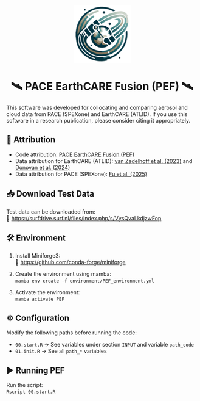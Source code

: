<p align="center"> <img src="assets/PEF_logo3.png" alt="PEF Logo" width="150" height="150"> </p>
<h1 align="center"> 🛰️  PACE EarthCARE Fusion (PEF) 🛰️ </h1>
This software was developed for collocating and comparing aerosol and cloud data from PACE (SPEXone) and EarthCARE (ATLID). If you use this software in a research publication, please consider citing it appropriately.

## 📜 Attribution

- Code attribution: [PACE EarthCARE Fusion (PEF)](https://github.com/atsikerdekis/PaceEarthcareFusion)
- Data attribution for EarthCARE (ATLID): [van Zadelhoff et al. (2023)](https://doi.org/10.5194/amt-16-3631-2023) and [Donovan et al. (2024)](https://doi.org/10.5194/amt-17-5301-2024)
- Data attribution for PACE (SPEXone): [Fu et al. (2025)](https://doi.org/10.1029/2024GL113525)

## 📥 Download Test Data

Test data can be downloaded from:  
🔗 https://surfdrive.surf.nl/files/index.php/s/VysQvaLkdjzwFop

## 🛠 Environment

1. Install Miniforge3:  
   🔗 https://github.com/conda-forge/miniforge

2. Create the environment using mamba:  
   `mamba env create -f environment/PEF_environment.yml`

3. Activate the environment:  
   `mamba activate PEF`

## ⚙️ Configuration

Modify the following paths before running the code:  
- `00.start.R` → See variables under section `INPUT` and variable `path_code`
- `01.init.R`  → See all `path_*` variables 

## ▶️ Running PEF

Run the script:  
`Rscript 00.start.R` 


